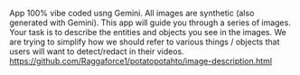App 100% vibe coded usng Gemini.
All images are synthetic (also generated with Gemini).
This app will guide you through a series of images. 
Your task is to describe the entities and objects you see in the images. 
We are trying to simplify how we should refer to various things / objects that users will want to detect/redact in their videos. 
https://github.com/Raggaforce1/potatopotahto/image-description.html
